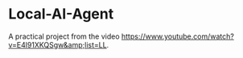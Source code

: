 # Local-AI-Agent
A practical project from the video https://www.youtube.com/watch?v=E4l91XKQSgw&amp;list=LL. 
